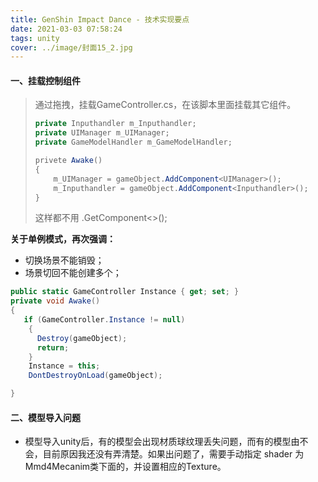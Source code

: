 ```yaml
---
title: GenShin Impact Dance - 技术实现要点
date: 2021-03-03 07:58:24
tags: unity
cover: ../image/封面15_2.jpg
---
```


#### 一、挂载控制组件

> 通过拖拽，挂载GameController.cs，在该脚本里面挂载其它组件。
>
> ```c#
> private Inputhandler m_Inputhandler;
> private UIManager m_UIManager;
> private GameModelHandler m_GameModelHandler;
> 
> privete Awake()
> {
>     m_UIManager = gameObject.AddComponent<UIManager>();
>     m_Inputhandler = gameObject.AddComponent<Inputhandler>();
> }
> ```
>
> 这样都不用 .GetComponent<>(); 

**关于单例模式，再次强调：**

- 切换场景不能销毁；
- 场景切回不能创建多个；

```c#
public static GameController Instance { get; set; }
private void Awake()
{
   if (GameController.Instance != null)
    {
      Destroy(gameObject);
      return;
    }
    Instance = this;
    DontDestroyOnLoad(gameObject);

}
```

#### 二、模型导入问题

- 模型导入unity后，有的模型会出现材质球纹理丢失问题，而有的模型由不会，目前原因我还没有弄清楚。如果出问题了，需要手动指定 shader 为Mmd4Mecanim类下面的，并设置相应的Texture。

